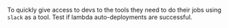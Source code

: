 To quickly give access to devs to the tools they need to do their jobs using `slack` as a tool.
Test if lambda auto-deployments are successful.
